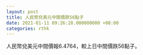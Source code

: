 ```yaml
---
layout: post
title: 人民幣兌美元中間價跌56點子
date: 2021-01-11 09:26:28.000000000 +08:00
categories: rthk
---
```


人民幣兌美元中間價報6.4764，較上日中間價跌56點子。
